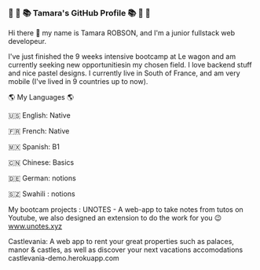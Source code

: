 ### 🏺 👣 📚  Tamara's GitHub Profile  📚 👣 🏺 

Hi there 👋  my name is Tamara ROBSON, and I'm a junior fullstack web developeur. 

I've just finished the 9 weeks intensive bootcamp at Le wagon and am currently seeking new opportunitiesin my chosen field. I love backend stuff and nice pastel designs.
I currently live in South of France, and am very mobile (I've lived in 9 countries up to now). 

<!--
**Tamy-Tam/Tamy-Tam** is a ✨ _special_ ✨ repository because its `README.md` (this file) appears on your GitHub profile.

Here are some ideas to get you started:

- 🔭 I’m currently working on finding a job in my newly chosen career & enhancing my JavaScript skills
- 🌱 I’m currently learning JavaScript and React
- 👯 I’m looking to collaborate on great innovative web applications
- 🤔 I’m looking for help with finding a job as a junior fullstack developer
- 💬 Ask me about international relations, cool books & living in exotic places
- 📫 How to reach me: tamara.jade.robson@gmail.com or on LinkedIn www.linkedin.com/in/tamara-robson
- ⚡ Fun fact: I read LoTR when I was 9 
-->

🌎 My Languages 🌎

🇺🇸 English: Native

🇫🇷 French: Native

🇲🇽 Spanish: B1

🇨🇳 Chinese: Basics

🇩🇪 German: notions

🇸🇿 Swahili : notions



My bootcam projects : 
UNOTES - A web-app to take notes from tutos on Youtube, we also designed an extension to do the work for you 😉 
www.unotes.xyz

Castlevania: A web app to rent your great properties such as palaces, manor & castles, as well as discover your next vacations accomodations
castlevania-demo.herokuapp.com
